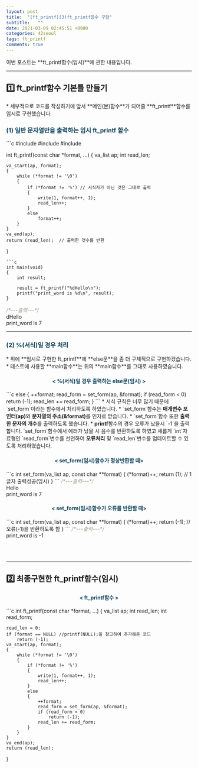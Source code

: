 ```yaml
---
layout: post
title:  "[ft_printf](3)ft_printf함수 구현"
subtitle:   ""
date: 2021-03-09 02:45:51 +0900
categories: 42seoul
tags: ft_printf
comments: true 
---
```


이번 포스트는 **ft_printf함수(임시)**에 관한 내용입니다.

* * *
<h2>1️⃣ ft_printf함수 기본틀 만들기</h2>
* 세부적으로 코드를 작성하기에 앞서 **메인(본)함수**가 되어줄 **ft_printf**함수를 임시로 구현했습니다.
<h3 style="color:#0e435c;">(1) 일반 문자열만을 출력하는 임시 ft_printf 함수 </h3>
```c
#include <stdarg.h>
#include <unistd.h>
#include <stdio.h>

int     ft_printf(const char *format, ...)
{
    va_list ap;
    int     read_len;

    va_start(ap, format);
    {
        while (*format != '\0')
        {
            if (*format != '%') // 서식자가 아닌 것은 그대로 출력
            {
                write(1, format++, 1); 
                read_len++;
            }
            else
                format++;
        }
    }
    va_end(ap);
    return (read_len);  // 출력한 갯수를 반환
}
```
```c
int main(void)
{
    int result;

    result = ft_printf("%dHello\n");
    printf("print_word is %d\n", result);
}
```
<kkr>
<span style="color: #999988; font-style: italic;">/*---출력---*/</span><br />
dHello<br />
print_word is 7
</kkr>

* * *
<h3 style="color:#0e435c;">(2) &#37;(서식)일 경우 처리 </h3>
* 위에 **임시로 구현한 ft_printf**에 **else문**을 좀 더 구체적으로 구현하겠습니다.
* 테스트에 사용할 **main함수**는 위의 **main함수**를 그대로 사용하였습니다.
<h4 align="middle" style="color:#0e435c;">&lt; &#37;(서식)일 경우 출력하는 else문(임시) &gt;</h4>
```c
else
{
    ++format;
    read_form = set_form(ap, &format);
    if (read_form < 0)
        return (-1);
    read_len += read_form;
}
```
* 서식 규칙은 너무 많기 때문에 `set_form`이라는 함수에서 처리하도록 하였습니다.
* `set_form`함수는 <b>매개변수 포인터(ap)</b>와 <b>문자열의 주소(&format)</b>를 인자로 받습니다.
* `set_form`함수 또한 <b>출력한 문자의 개수</b>를 출력하도록 했습니다.
* <b>printf</b>함수의 경우 오류가 났을시 `-1`을 출력합니다. `set_form`함수에서 에러가 났을 시 음수를 반환하도록 하였고 새롭게 `int`자료형인 `read_form`변수를 선언하여 <b>오류처리</b> 및 `read_len`변수를 업데이트할 수 있도록 처리하였습니다.
<h4 align="middle" style="color:#0e435c;">&lt; set_form(임시)함수가 정상반환할 때&gt;</h4>
```c
int set_form(va_list ap, const char **format)
{
    (*format)++;
    return (1);  // 1글자 출력성공(임시)
}
```
<kkr>
<span style="color: #999988; font-style: italic;">/*---출력---*/</span><br />
Hello<br />
print_word is 7
</kkr>
<h4 align="middle" style="color:#0e435c;">&lt; set_form(임시)함수가 오류를 반환할 때&gt;</h4>
```c
int set_form(va_list ap, const char **format)
{
    (*format)++;
    return (-1);  //오류(-1)을 반환하도록 함
}
```
<kkr>
<span style="color: #999988; font-style: italic;">/*---출력---*/</span><br />
print_word is -1
</kkr>

<br /><br />

* * *
<h2>2️⃣ 최종구현한 ft_printf함수(임시)</h2>
<h4 align="middle" style="color:#0e435c;">&lt; ft_printf함수 &gt;</h4>
```c
int     ft_printf(const char *format, ...)
{
    va_list ap;
    int     read_len;
    int     read_form;

    read_len = 0;
    if (format == NULL) //printf(NULL);을 참고하여 추가해준 코드
        return (-1);
    va_start(ap, format);
    {
        while (*format != '\0')
        {
            if (*format != '%')
            {
                write(1, format++, 1);
                read_len++;
            }
            else
            {
                ++format;
                read_form = set_form(ap, &format);
                if (read_form < 0)
                    return (-1);
                read_len += read_form;
            }
        }
    }
    va_end(ap);
    return (read_len);
}
```